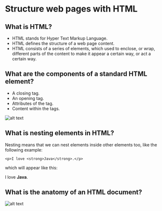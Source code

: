 # Structure web pages with HTML
## What is HTML?
- HTML stands for Hyper Text Markup Language.
- HTML defines the structure of a web page content.
- HTML consists of a series of elements, which used to enclose, or wrap, different parts of the content to make it appear a certain way, or act a certain way.

## What are the components of a standard HTML element?
- A closing tag.
- An opening tag.
- Attributes of the tag.
- Content within the tags.

![alt text](https://developer.mozilla.org/en-US/docs/Learn/Getting_started_with_the_web/HTML_basics/grumpy-cat-small.png)

## What is nesting elements in HTML?
Nesting means that we can nest elements inside other elements too, like the following example:
```
<p>I love <strong>Java</strong>.</p>

```
which will appear like this:
<p>I love <strong>Java</strong>.</p>

## What is the anatomy of an HTML document?
![alt text](http://hancockartanddesign.com/g118/resources/page-anatomy.png)







